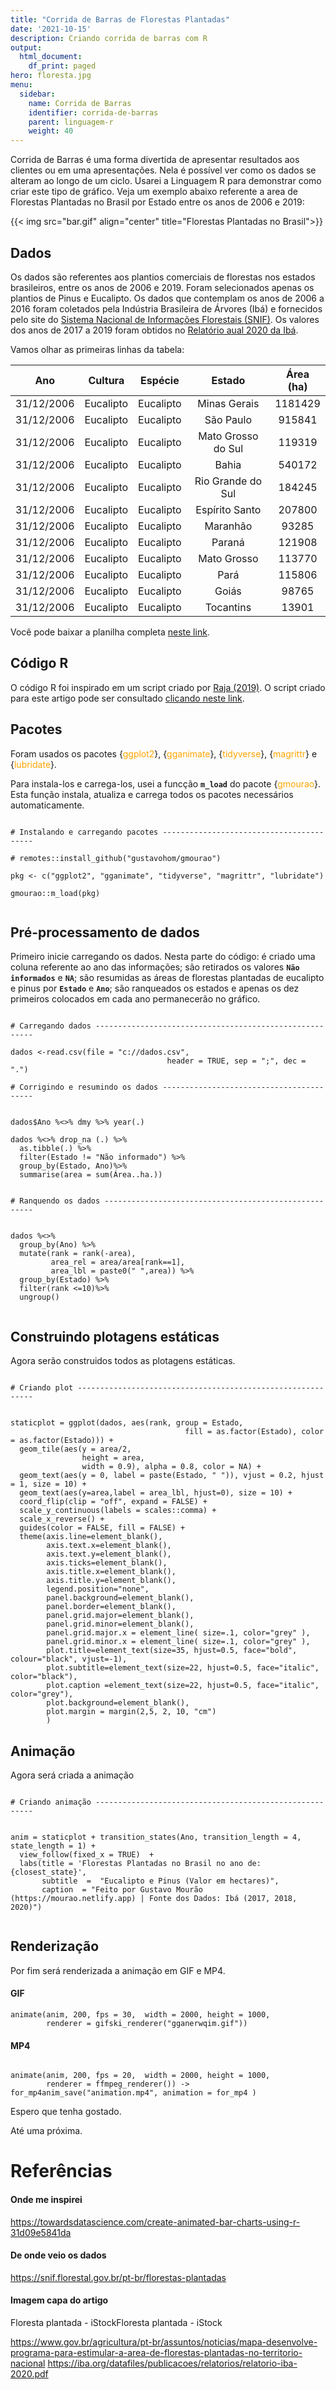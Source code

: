 ```yaml
---
title: "Corrida de Barras de Florestas Plantadas"
date: '2021-10-15'
description: Criando corrida de barras com R
output:
  html_document:
    df_print: paged
hero: floresta.jpg
menu:
  sidebar:
    name: Corrida de Barras
    identifier: corrida-de-barras
    parent: linguagem-r
    weight: 40
---
```



Corrida de Barras é uma forma divertida de apresentar resultados aos clientes ou em uma apresentações. Nela é possível ver como os dados se alteram ao longo de um ciclo. Usarei a Linguagem R para demonstrar como criar este tipo de gráfico. Veja um exemplo abaixo referente a area de Florestas Plantadas no Brasil por Estado entre os anos de 2006 e 2019:

{{< img src="bar.gif" align="center" title="Florestas Plantadas no Brasil">}}

## Dados

Os dados são referentes aos plantios comerciais de florestas nos estados brasileiros, entre os anos de 2006 e 2019.
Foram selecionados apenas os plantios de Pinus e Eucalipto. Os dados que contemplam os anos de 2006 a 2016  foram coletados pela Indústria Brasileira de Árvores (Ibá)  e fornecidos  pelo site do [Sistema Nacional de Informações Florestais (SNIF)](https://snif.florestal.gov.br/pt-br/florestas-plantadas). Os valores dos anos de 2017 a 2019 foram obtidos no [Relatório aual 2020 da Ibá](https://iba.org/datafiles/publicacoes/relatorios/relatorio-iba-2020.pdf).

Vamos olhar as primeiras linhas da tabela:

Ano|Cultura|Espécie|Estado|Área (ha)
| :--: | :--: | :--: | :--: | :--: |
|31/12/2006|Eucalipto|Eucalipto|Minas Gerais|1181429
|31/12/2006|Eucalipto|Eucalipto|São Paulo|915841
|31/12/2006|Eucalipto|Eucalipto|Mato Grosso do Sul|119319
|31/12/2006|Eucalipto|Eucalipto|Bahia|540172
|31/12/2006|Eucalipto|Eucalipto|Rio Grande do Sul|184245
|31/12/2006|Eucalipto|Eucalipto|Espírito Santo|207800
|31/12/2006|Eucalipto|Eucalipto|Maranhão|93285
|31/12/2006|Eucalipto|Eucalipto|Paraná|121908
|31/12/2006|Eucalipto|Eucalipto|Mato Grosso|113770
|31/12/2006|Eucalipto|Eucalipto|Pará|115806
|31/12/2006|Eucalipto|Eucalipto|Goiás|98765
|31/12/2006|Eucalipto|Eucalipto|Tocantins|13901

Você pode baixar a planilha completa [neste link](https://github.com/gustavohom/site/blob/source/content/posts/linguagem-r/corrida_de_barras/dados.csv).


## Código R

O código R foi inspirado em um script criado por [Raja (2019)](https://towardsdatascience.com/create-animated-bar-charts-using-r-31d09e5841da). O script criado para este artigo pode ser consultado [clicando neste link](https://github.com/gustavohom/exemplos/tree/main/Corrida_de_barras).

## Pacotes

Foram usados os pacotes {<span style="color:orange">ggplot2</span>}, {<span style="color:orange">gganimate</span>}, {<span style="color:orange">tidyverse</span>}, {<span style="color:orange">magrittr</span>} e {<span style="color:orange">lubridate</span>}.

Para instala-los e carrega-los, usei a funcção **`m_load`** do pacote {<span style="color:orange">gmourao</span>}. Esta função instala, atualiza e carrega todos os pacotes necessários automaticamente.

```{r}

# Instalando e carregando pacotes -----------------------------------------

# remotes::install_github("gustavohom/gmourao")

pkg <- c("ggplot2", "gganimate", "tidyverse", "magrittr", "lubridate")

gmourao::m_load(pkg)


```
## Pré-processamento de dados

Primeiro inicie carregando os dados. Nesta parte do código: é criado uma coluna referente ao ano das informações; são retirados os valores **`Não informados`** e **`NA`**; são resumidas as áreas de florestas plantadas de eucalipto e pinus por **`Estado`** e **`Ano`**; são ranqueados os estados e apenas os dez primeiros colocados em cada ano permanecerão no gráfico.

```{r}

# Carregando dados --------------------------------------------------------

dados <-read.csv(file = "c://dados.csv", 
                                   header = TRUE, sep = ";", dec = ".")

# Corrigindo e resumindo os dados -----------------------------------------


dados$Ano %<>% dmy %>% year(.)

dados %<>% drop_na (.) %>%
  as.tibble(.) %>% 
  filter(Estado != "Não informado") %>% 
  group_by(Estado, Ano)%>% 
  summarise(area = sum(Área..ha.))


# Ranquendo os dados ------------------------------------------------------


dados %<>%
  group_by(Ano) %>%
  mutate(rank = rank(-area),
         area_rel = area/area[rank==1],
         area_lbl = paste0(" ",area)) %>%
  group_by(Estado) %>%
  filter(rank <=10)%>%
  ungroup()
  
```
## Construindo plotagens estáticas

Agora serão construidos todos as plotagens estáticas.


```{r}

# Criando plot ------------------------------------------------------------


staticplot = ggplot(dados, aes(rank, group = Estado,
                                       fill = as.factor(Estado), color = as.factor(Estado))) +
  geom_tile(aes(y = area/2,
                height = area,
                width = 0.9), alpha = 0.8, color = NA) +
  geom_text(aes(y = 0, label = paste(Estado, " ")), vjust = 0.2, hjust = 1, size = 10) +
  geom_text(aes(y=area,label = area_lbl, hjust=0), size = 10) +
  coord_flip(clip = "off", expand = FALSE) +
  scale_y_continuous(labels = scales::comma) +
  scale_x_reverse() +
  guides(color = FALSE, fill = FALSE) +
  theme(axis.line=element_blank(),
        axis.text.x=element_blank(),
        axis.text.y=element_blank(),
        axis.ticks=element_blank(),
        axis.title.x=element_blank(),
        axis.title.y=element_blank(),
        legend.position="none",
        panel.background=element_blank(),
        panel.border=element_blank(),
        panel.grid.major=element_blank(),
        panel.grid.minor=element_blank(),
        panel.grid.major.x = element_line( size=.1, color="grey" ),
        panel.grid.minor.x = element_line( size=.1, color="grey" ),
        plot.title=element_text(size=35, hjust=0.5, face="bold", colour="black", vjust=-1),
        plot.subtitle=element_text(size=22, hjust=0.5, face="italic", color="black"),
        plot.caption =element_text(size=22, hjust=0.5, face="italic", color="grey"),
        plot.background=element_blank(),
        plot.margin = margin(2,5, 2, 10, "cm")
        )
```
## Animação

Agora será criada a animação

```{r}

# Criando animação --------------------------------------------------------


anim = staticplot + transition_states(Ano, transition_length = 4, state_length = 1) +
  view_follow(fixed_x = TRUE)  +
  labs(title = 'Florestas Plantadas no Brasil no ano de: {closest_state}',
       subtitle  =  "Eucalipto e Pinus (Valor em hectares)",
       caption  = "Feito por Gustavo Mourão (https://mourao.netlify.app) | Fonte dos Dados: Ibá (2017, 2018, 2020)")


```

## Renderização

Por fim será renderizada a animação em GIF e MP4.

#### GIF

```{r}
animate(anim, 200, fps = 30,  width = 2000, height = 1000,
        renderer = gifski_renderer("gganerwqim.gif"))
```

#### MP4

```{r}

animate(anim, 200, fps = 20,  width = 2000, height = 1000,
        renderer = ffmpeg_renderer()) -> for_mp4anim_save("animation.mp4", animation = for_mp4 )

```

Espero que tenha gostado.

Até uma próxima.

# Referências

#### Onde me inspirei

https://towardsdatascience.com/create-animated-bar-charts-using-r-31d09e5841da

#### De onde veio os dados

https://snif.florestal.gov.br/pt-br/florestas-plantadas

#### Imagem capa do artigo 

Floresta plantada - iStockFloresta plantada - iStock

https://www.gov.br/agricultura/pt-br/assuntos/noticias/mapa-desenvolve-programa-para-estimular-a-area-de-florestas-plantadas-no-territorio-nacional
https://iba.org/datafiles/publicacoes/relatorios/relatorio-iba-2020.pdf
